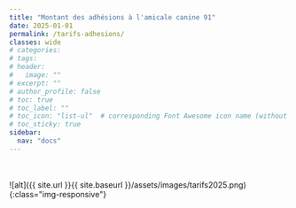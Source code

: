 ```yaml
---
title: "Montant des adhésions à l'amicale canine 91"
date: 2025-01-01
permalink: /tarifs-adhesions/
classes: wide
# categories: 
# tags: 
# header:
#   image: ""
# excerpt: ""
# author_profile: false
# toc: true
# toc_label: ""
# toc_icon: "list-ul"  # corresponding Font Awesome icon name (without fa prefix)
# toc_sticky: true
sidebar:
  nav: "docs"
---
```

<br>
&nbsp;
<br>
![alt]({{ site.url }}{{ site.baseurl }}/assets/images/tarifs2025.png)
{:class="img-responsive"}